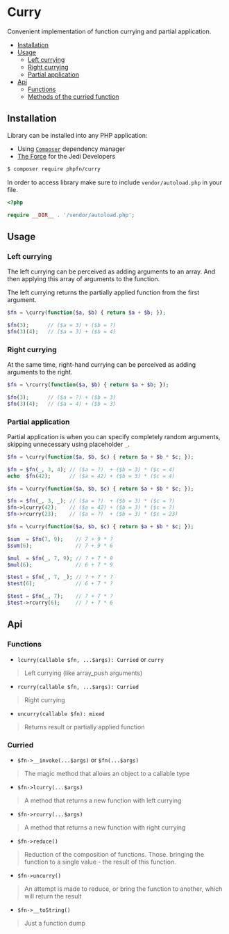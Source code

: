# Curry

Convenient implementation of function 
currying and partial application.

- [Installation](#installation)
- [Usage](#usage)
    - [Left currying](#left-currying)
    - [Right currying](#right-currying)
    - [Partial application](#partial-application)
- [Api](#api)
    - [Functions](#functions)
    - [Methods of the curried function](#curried)

## Installation

Library can be installed into any PHP application:
- Using [`Composer`](https://getcomposer.org/) dependency manager 
- [The Force](https://www.youtube.com/watch?v=o2we_B6hDrY) for the Jedi Developers

```sh
$ composer require phpfn/curry
```

In order to access library make sure to include `vendor/autoload.php` 
in your file.

```php
<?php

require __DIR__ . '/vendor/autoload.php';
```

## Usage

### Left currying

The left currying can be perceived as adding arguments to an array. 
And then applying this array of arguments to the function.


The left currying returns the partially applied function 
from the first argument.

```php
$fn = \curry(function($a, $b) { return $a + $b; });

$fn(3);      // ($a = 3) + ($b = ?)
$fn(3)(4);   // ($a = 3) + ($b = 4)
```

### Right currying

At the same time, right-hand currying can be 
perceived as adding arguments to the right.

```php
$fn = \rcurry(function($a, $b) { return $a + $b; });

$fn(3);      // ($a = ?) + ($b = 3)
$fn(3)(4);   // ($a = 4) + ($b = 3)
```

### Partial application

Partial application is when you can specify completely 
random arguments, skipping unnecessary using placeholder `_`.

```php
$fn = \curry(function($a, $b, $c) { return $a + $b * $c; });

$fn = $fn(_, 3, 4); // ($a = ?)  + ($b = 3) * ($c = 4)
echo  $fn(42);      // ($a = 42) + ($b = 3) * ($c = 4)
```

```php
$fn = \curry(function($a, $b, $c) { return $a + $b * $c; });

$fn = $fn(_, 3, _); // ($a = ?)  + ($b = 3) * ($c = ?)
$fn->lcurry(42);    // ($a = 42) + ($b = 3) * ($c = ?)
$fn->rcurry(23);    // ($a = ?)  + ($b = 3) * ($c = 23)
```

```php
$fn = \curry(function($a, $b, $c) { return $a + $b * $c; });

$sum  = $fn(7, 9);    // 7 + 9 * ?
$sum(6);              // 7 + 9 * 6 

$mul  = $fn(_, 7, 9); // ? + 7 * 9
$mul(6);              // 6 + 7 * 9

$test = $fn(_, 7, _); // ? + 7 * ?
$test(6);             // 6 + 7 * ? 

$test = $fn(_, 7);    // ? + 7 * ?
$test->rcurry(6);     // ? + 7 * 6 
```

## Api

### Functions

- `lcurry(callable $fn, ...$args): Curried` or `curry`
> Left currying (like array_push arguments)

- `rcurry(callable $fn, ...$args): Curried` 
> Right currying

- `uncurry(callable $fn): mixed`
> Returns result or partially applied function


### Curried

- `$fn->__invoke(...$args)` or `$fn(...$args)`
> The magic method that allows an object to a callable type

- `$fn->lcurry(...$args)`
> A method that returns a new function with left currying

- `$fn->rcurry(...$args)`
> A method that returns a new function with right currying

- `$fn->reduce()`
> Reduction of the composition of functions. Those. bringing the function to a single value - the result of this function.

- `$fn->uncurry()`
> An attempt is made to reduce, or bring the function to another, which will return the result

- `$fn->__toString()`
> Just a function dump
